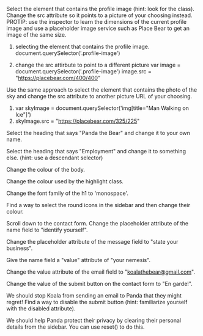 Select the element that contains the profile image (hint: look for the class). Change the src attribute so it points to a picture of your choosing instead.
PROTIP: use the inspector to learn the dimensions of the current profile image and use a placeholder image service such as Place Bear to get an image of the same size.

1) selecting the element that contains the profile image.
  document.querySelector('.profile-image')

2) change the src attirbute to point to a different picture
  var image = document.querySelector('.profile-image')
  image.src = "https://placebear.com/400/400"



Use the same approach to select the element that contains the photo of the sky and change the src attribute to another picture URL of your choosing.
1) var skyImage = document.querySelector('img[title="Man Walking on Ice"]')
2) skyImage.src = "https://placebear.com/325/225"



Select the heading that says "Panda the Bear" and change it to your own name.

Select the heading that says "Employment" and change it to something else. (hint: use a descendant selector)

Change the colour of the body.

Change the colour used by the highlight class.

Change the font family of the h1 to 'monospace'.

Find a way to select the round icons in the sidebar and then change their colour.

Scroll down to the contact form. Change the placeholder attribute of the name field to "identify yourself".

Change the placeholder attribute of the message field to "state your business".

Give the name field a "value" attribute of "your nemesis".

Change the value attribute of the email field to "koalathebear@gmail.com".

Change the value of the submit button on the contact form to "En garde!".

We should stop Koala from sending an email to Panda that they might regret! Find a way to disable the submit button (hint: familiarize yourself with the disabled attribute).

We should help Panda protect their privacy by clearing their personal details from the sidebar. You can use reset() to do this.
